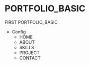 # PORTFOLIO_BASIC

FIRST PORTFOLIO_BASIC

* Config
  - HOME
  - ABOUT
  - SKILLS
  - PROJECT
  - CONTACT